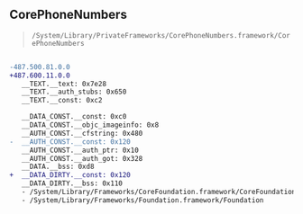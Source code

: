 ## CorePhoneNumbers

> `/System/Library/PrivateFrameworks/CorePhoneNumbers.framework/CorePhoneNumbers`

```diff

-487.500.81.0.0
+487.600.11.0.0
   __TEXT.__text: 0x7e28
   __TEXT.__auth_stubs: 0x650
   __TEXT.__const: 0xc2

   __DATA_CONST.__const: 0xc0
   __DATA_CONST.__objc_imageinfo: 0x8
   __AUTH_CONST.__cfstring: 0x480
-  __AUTH_CONST.__const: 0x120
   __AUTH_CONST.__auth_ptr: 0x10
   __AUTH_CONST.__auth_got: 0x328
   __DATA.__bss: 0xd8
+  __DATA_DIRTY.__const: 0x120
   __DATA_DIRTY.__bss: 0x110
   - /System/Library/Frameworks/CoreFoundation.framework/CoreFoundation
   - /System/Library/Frameworks/Foundation.framework/Foundation

```
